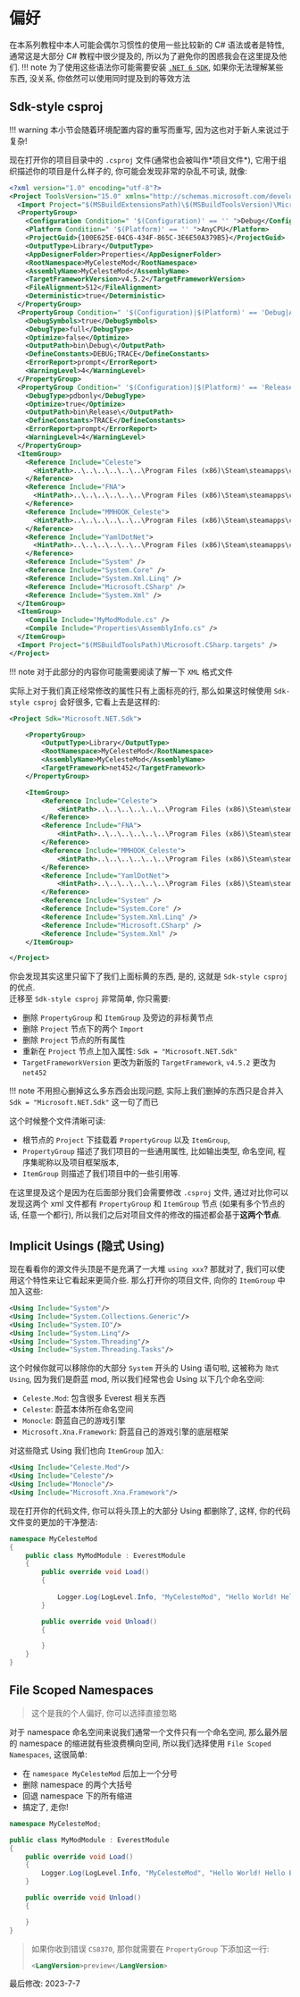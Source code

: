 # 偏好

在本系列教程中本人可能会偶尔习惯性的使用一些比较新的 C# 语法或者是特性, 通常这是大部分 C# 教程中很少提及的, 所以为了避免你的困惑我会在这里提及他们.
!!! note
    为了使用这些语法你可能需要安装 [`.NET 6 SDK`](https://dotnet.microsoft.com/zh-cn/download),
    如果你无法理解某些东西,
    没关系, 你依然可以使用同时提及到的等效方法

## Sdk-style csproj

!!! warning
    本小节会随着环境配置内容的重写而重写, 因为这也对于新人来说过于复杂!

现在打开你的项目目录中的 `.csproj` 文件(通常也会被叫作\*项目文件\*), 它用于组织描述你的项目是什么样子的, 你可能会发现非常的杂乱不可读, 就像:

```xml title=".csproj" hl_lines="8 10-12 34-50"
<?xml version="1.0" encoding="utf-8"?>
<Project ToolsVersion="15.0" xmlns="http://schemas.microsoft.com/developer/msbuild/2003">
  <Import Project="$(MSBuildExtensionsPath)\$(MSBuildToolsVersion)\Microsoft.Common.props" Condition="Exists('$(MSBuildExtensionsPath)\$(MSBuildToolsVersion)\Microsoft.Common.props')" />
  <PropertyGroup>
    <Configuration Condition=" '$(Configuration)' == '' ">Debug</Configuration>
    <Platform Condition=" '$(Platform)' == '' ">AnyCPU</Platform>
    <ProjectGuid>{100E625E-04C6-434F-865C-3E6E50A379B5}</ProjectGuid>
    <OutputType>Library</OutputType>
    <AppDesignerFolder>Properties</AppDesignerFolder>
    <RootNamespace>MyCelesteMod</RootNamespace>
    <AssemblyName>MyCelesteMod</AssemblyName>
    <TargetFrameworkVersion>v4.5.2</TargetFrameworkVersion>
    <FileAlignment>512</FileAlignment>
    <Deterministic>true</Deterministic>
  </PropertyGroup>
  <PropertyGroup Condition=" '$(Configuration)|$(Platform)' == 'Debug|AnyCPU' ">
    <DebugSymbols>true</DebugSymbols>
    <DebugType>full</DebugType>
    <Optimize>false</Optimize>
    <OutputPath>bin\Debug\</OutputPath>
    <DefineConstants>DEBUG;TRACE</DefineConstants>
    <ErrorReport>prompt</ErrorReport>
    <WarningLevel>4</WarningLevel>
  </PropertyGroup>
  <PropertyGroup Condition=" '$(Configuration)|$(Platform)' == 'Release|AnyCPU' ">
    <DebugType>pdbonly</DebugType>
    <Optimize>true</Optimize>
    <OutputPath>bin\Release\</OutputPath>
    <DefineConstants>TRACE</DefineConstants>
    <ErrorReport>prompt</ErrorReport>
    <WarningLevel>4</WarningLevel>
  </PropertyGroup>
  <ItemGroup>
    <Reference Include="Celeste">
      <HintPath>..\..\..\..\..\..\Program Files (x86)\Steam\steamapps\common\Celeste\Celeste.exe</HintPath>
    </Reference>
    <Reference Include="FNA">
      <HintPath>..\..\..\..\..\..\Program Files (x86)\Steam\steamapps\common\Celeste\FNA.dll</HintPath>
    </Reference>
    <Reference Include="MMHOOK_Celeste">
      <HintPath>..\..\..\..\..\..\Program Files (x86)\Steam\steamapps\common\Celeste\MMHOOK_Celeste.dll</HintPath>
    </Reference>
    <Reference Include="YamlDotNet">
      <HintPath>..\..\..\..\..\..\Program Files (x86)\Steam\steamapps\common\Celeste\YamlDotNet.dll</HintPath>
    </Reference>
    <Reference Include="System" />
    <Reference Include="System.Core" />
    <Reference Include="System.Xml.Linq" />
    <Reference Include="Microsoft.CSharp" />
    <Reference Include="System.Xml" />
  </ItemGroup>
  <ItemGroup>
    <Compile Include="MyModModule.cs" />
    <Compile Include="Properties\AssemblyInfo.cs" />
  </ItemGroup>
  <Import Project="$(MSBuildToolsPath)\Microsoft.CSharp.targets" />
</Project>
```
!!! note
    对于此部分的内容你可能需要阅读了解一下 `XML` 格式文件

实际上对于我们真正经常修改的属性只有上面标亮的行, 那么如果这时候使用 `Sdk-style csproj` 会好很多, 它看上去是这样的:

```xml title="Sdk-style csproj"
<Project Sdk="Microsoft.NET.Sdk">

    <PropertyGroup>
        <OutputType>Library</OutputType>
        <RootNamespace>MyCelesteMod</RootNamespace>
        <AssemblyName>MyCelesteMod</AssemblyName>
        <TargetFramework>net452</TargetFramework>
    </PropertyGroup>

    <ItemGroup>
        <Reference Include="Celeste">
            <HintPath>..\..\..\..\..\..\Program Files (x86)\Steam\steamapps\common\Celeste\Celeste.exe</HintPath>
        </Reference>
        <Reference Include="FNA">
            <HintPath>..\..\..\..\..\..\Program Files (x86)\Steam\steamapps\common\Celeste\FNA.dll</HintPath>
        </Reference>
        <Reference Include="MMHOOK_Celeste">
            <HintPath>..\..\..\..\..\..\Program Files (x86)\Steam\steamapps\common\Celeste\MMHOOK_Celeste.dll</HintPath>
        </Reference>
        <Reference Include="YamlDotNet">
            <HintPath>..\..\..\..\..\..\Program Files (x86)\Steam\steamapps\common\Celeste\YamlDotNet.dll</HintPath>
        </Reference>
        <Reference Include="System" />
        <Reference Include="System.Core" />
        <Reference Include="System.Xml.Linq" />
        <Reference Include="Microsoft.CSharp" />
        <Reference Include="System.Xml" />
    </ItemGroup>

</Project>
```

你会发现其实这里只留下了我们上面标黄的东西,
是的, 这就是 `Sdk-style csproj` 的优点.  
迁移至 `Sdk-style csproj` 非常简单, 你只需要:

- 删除 `PropertyGroup` 和 `ItemGroup` 及旁边的非标黄节点
- 删除 `Project` 节点下的两个 `Import`
- 删除 `Project` 节点的所有属性
- 重新在 `Project` 节点上加入属性: `Sdk = "Microsoft.NET.Sdk"`
- `TargetFrameworkVersion` 更改为新版的 `TargetFramework`, `v4.5.2` 更改为 `net452`

!!! note
    不用担心删掉这么多东西会出现问题, 实际上我们删掉的东西只是合并入 `Sdk = "Microsoft.NET.Sdk"` 这一句了而已

这个时候整个文件清晰可读:

- 根节点的 `Project` 下挂载着 `PropertyGroup` 以及 `ItemGroup`,
- `PropertyGroup` 描述了我们项目的一些通用属性, 比如输出类型, 命名空间, 程序集昵称以及项目框架版本,
- `ItemGroup` 则描述了我们项目中的一些引用等.

在这里提及这个是因为在后面部分我们会需要修改 `.csproj` 文件,
通过对比你可以发现这两个 xml 文件都有 `PropertyGroup` 和 `ItemGroup` 节点 (如果有多个节点的话, 任意一个都行),
所以我们之后对项目文件的修改的描述都会基于**这两个节点**.

## Implicit Usings (隐式 Using)

现在看看你的源文件头顶是不是充满了一大堆 `using xxx`? 那就对了, 我们可以使用这个特性来让它看起来更简介些.
那么打开你的项目文件, 向你的 `ItemGroup` 中加入这些:

```xml
<Using Include="System"/>
<Using Include="System.Collections.Generic"/>
<Using Include="System.IO"/>
<Using Include="System.Linq"/>
<Using Include="System.Threading"/>
<Using Include="System.Threading.Tasks"/>
```

这个时候你就可以移除你的大部分 `System` 开头的 Using 语句啦, 这被称为 `隐式 Using`, 因为我们是蔚蓝 mod, 所以我们经常也会 Using 以下几个命名空间:

- `Celeste.Mod`: 包含很多 Everest 相关东西
- `Celeste`: 蔚蓝本体所在命名空间
- `Monocle`: 蔚蓝自己的游戏引擎
- `Microsoft.Xna.Framework`: 蔚蓝自己的游戏引擎的底层框架

对这些隐式 Using 我们也向 `ItemGroup` 加入:
```xml
<Using Include="Celeste.Mod"/>
<Using Include="Celeste"/>
<Using Include="Monocle"/>
<Using Include="Microsoft.Xna.Framework"/>
```

现在打开你的代码文件, 你可以将头顶上的大部分 Using 都删除了, 这样, 你的代码文件变的更加的干净整洁:
```cs title="MyModModule.cs"
namespace MyCelesteMod
{
    public class MyModModule : EverestModule
    {
        public override void Load()
        {
            
            Logger.Log(LogLevel.Info, "MyCelesteMod", "Hello World! Hello Everest!");
        }

        public override void Unload()
        {

        }
    }
}
```

## File Scoped Namespaces

> 这个是我的个人偏好, 你可以选择直接忽略

对于 namespace 命名空间来说我们通常一个文件只有一个命名空间, 那么最外层的 namespace 的缩进就有些浪费横向空间,
所以我们选择使用 `File Scoped Namespaces`, 这很简单:

- 在 `namespace MyCelesteMod` 后加上一个分号
- 删除 namespace 的两个大括号
- 回退 namespace 下的所有缩进
- 搞定了, 走你!

```cs title="MyModModule.cs"
namespace MyCelesteMod;

public class MyModModule : EverestModule
{
    public override void Load()
    {
        Logger.Log(LogLevel.Info, "MyCelesteMod", "Hello World! Hello Everest!");
    }

    public override void Unload()
    {

    }
}
```

> 如果你收到错误 `CS8370`, 那你就需要在 `PropertyGroup` 下添加这一行:
> ```xml
> <LangVersion>preview</LangVersion>
> ```

最后修改: 2023-7-7